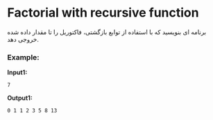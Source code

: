 # Factorial with recursive function

برنامه ای بنویسید که با استفاده از توابع بازگشتی، فاکتوریل را تا مقدار داده شده خروجی دهد.

### Example:


**Input1:**

```
7
```

**Output1:**

```
0 1 1 2 3 5 8 13
```